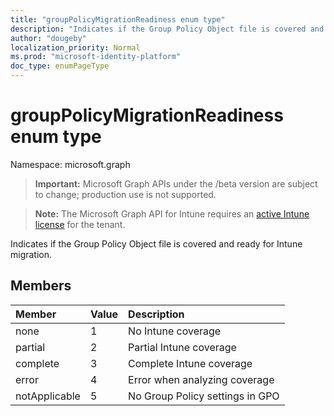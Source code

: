 ```yaml
---
title: "groupPolicyMigrationReadiness enum type"
description: "Indicates if the Group Policy Object file is covered and ready for Intune migration."
author: "dougeby"
localization_priority: Normal
ms.prod: "microsoft-identity-platform"
doc_type: enumPageType
---
```


# groupPolicyMigrationReadiness enum type

Namespace: microsoft.graph

> **Important:** Microsoft Graph APIs under the /beta version are subject to change; production use is not supported.

> **Note:** The Microsoft Graph API for Intune requires an [active Intune license](https://go.microsoft.com/fwlink/?linkid=839381) for the tenant.

Indicates if the Group Policy Object file is covered and ready for Intune migration.

## Members
|Member|Value|Description|
|:---|:---|:---|
|none|1|No Intune coverage|
|partial|2|Partial Intune coverage|
|complete|3|Complete Intune coverage|
|error|4|Error when analyzing coverage|
|notApplicable|5|No Group Policy settings in GPO|





